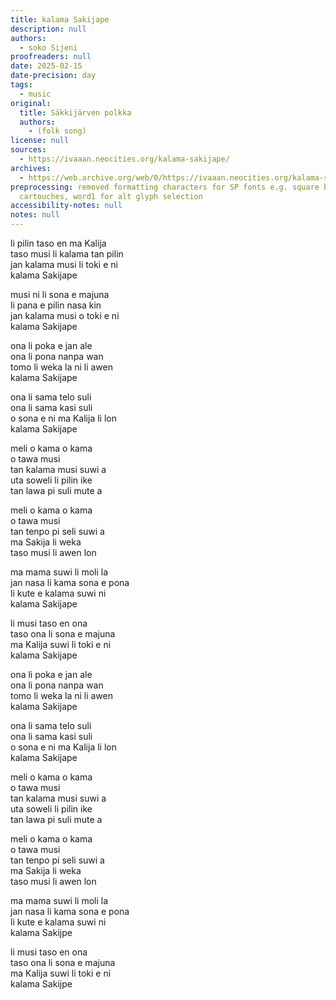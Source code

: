 ```yaml
---
title: kalama Sakijape
description: null
authors:
  - soko Sijeni
proofreaders: null
date: 2025-02-15
date-precision: day
tags:
  - music
original:
  title: Säkkijärven polkka
  authors:
    - (folk song)
license: null
sources:
  - https://ivaaan.neocities.org/kalama-sakijape/
archives:
  - https://web.archive.org/web/0/https://ivaaan.neocities.org/kalama-sakijape/
preprocessing: removed formatting characters for SP fonts e.g. square brackets for
  cartouches, word1 for alt glyph selection
accessibility-notes: null
notes: null
---
```


li pilin taso en ma Kalija  
taso musi li kalama tan pilin  
jan kalama musi li toki e ni  
kalama Sakijape

musi ni li sona e majuna  
li pana e pilin nasa kin  
jan kalama musi o toki e ni  
kalama Sakijape

ona li poka e jan ale  
ona li pona nanpa wan  
tomo li weka la ni li awen  
kalama Sakijape

ona li sama telo suli  
ona li sama kasi suli  
o sona e ni ma Kalija li lon  
kalama Sakijape

meli o kama o kama  
o tawa musi  
tan kalama musi suwi a  
uta soweli li pilin ike  
tan lawa pi suli mute a

meli o kama o kama  
o tawa musi  
tan tenpo pi seli suwi a  
ma Sakija li weka  
taso musi li awen lon

ma mama suwi li moli la  
jan nasa li kama sona e pona  
li kute e kalama suwi ni  
kalama Sakijape

li musi taso en ona  
taso ona li sona e majuna  
ma Kalija suwi li toki e ni  
kalama Sakijape

ona li poka e jan ale  
ona li pona nanpa wan  
tomo li weka la ni li awen  
kalama Sakijape

ona li sama telo suli  
ona li sama kasi suli  
o sona e ni ma Kalija li lon  
kalama Sakijape

meli o kama o kama  
o tawa musi  
tan kalama musi suwi a  
uta soweli li pilin ike  
tan lawa pi suli mute a

meli o kama o kama  
o tawa musi  
tan tenpo pi seli suwi a  
ma Sakija li weka  
taso musi li awen lon

ma mama suwi li moli la  
jan nasa li kama sona e pona  
li kute e kalama suwi ni  
kalama Sakijpe

li musi taso en ona  
taso ona li sona e majuna  
ma Kalija suwi li toki e ni  
kalama Sakijpe